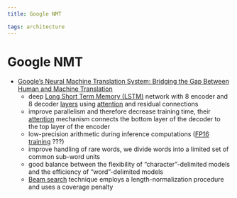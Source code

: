 ```yaml
---
title: Google NMT

tags: architecture 
---
```


# Google NMT
- [Google’s Neural Machine Translation System: Bridging the Gap Between Human and Machine Translation](https://arxiv.org/abs/1609.08144)
	- deep [Long Short Term Memory (LSTM)](Long%20Short%20Term%20Memory%20(LSTM).md) network with 8 encoder and 8 decoder [layers](Layers.md) using [attention](Attention.md) and residual connections
	- improve parallelism and therefore decrease training time, their [attention](Attention.md) mechanism connects the bottom layer of the decoder to the top layer of the encoder
	- low-precision arithmetic during inference computations ([FP16 training](FP16%20training.md) ???)
	- improve handling of rare words, we divide words into a limited set of common sub-word units
	- good balance between the flexibility of “character”-delimited models and the efficiency of “word”-delimited models
	- [Beam search](Beam%20search) technique employs a length-normalization procedure and uses a coverage penalty
































































